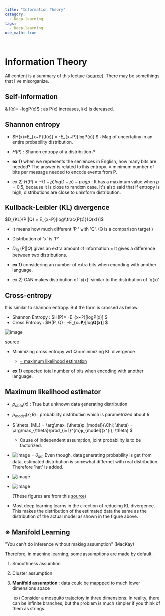 ```yaml
---
title: "Information Theory"
category:
  - Deep-learning
tags:
  - Deep-learning
use_math: true

---
```


# Information Theory 

 All content is a summary of this lecture  ([source](https://www.youtube.com/watch?v=HgbSRL8us_8&list=PLDhCIPjHgzmoFMMUItlmjToPFk_2Uynn5&index=2)). There may be somethings that I've misorganize.

## Self-information

& I(x)= -logP(x)$ : as P(x) increases, I(x) is dereased.



## Shannon entropy 

* $H(x)=E_{x~P}[I(x)] = -E_{x~P}[logP(x)] $ : Mag of uncertatiny in an entire probability distribution.

* $H(P)$ : Shanon entropy of a distribution $P$

* **ex 1)** when we represents the sentences in English, how many bits are needed?  The answer is related to this entropy.  = minimum number of bits per message needed to encode events from P.

* ex 2) $H(P) = -(1-p)log(1-p)-plogp$ : It has a maximum value when $p= 0.5$, because it is close to random case. It's also said that if entropy is high, distributions are close to unimform distribution.

  

## Kullback-Leibler (KL) divergence

$D_{KL}(P||Q) = E_{x~P}[log\\frac{P(x)}{Q(x)}]$

* It means how much different 'P ' with 'Q'. (Q is a comparison target )

* Distribution of 'x' is  'P'

* $D_{KL}(P||Q)$ gives an extra amount of information = It gives a difference between two distributions.

* **ex 1)** considering an number of extra bits when encoding with another language. 

* ex 2) GAN makes distribution of 'p(x)'  similar to the distribution of 'q(x)'

  

## Cross-entropy

It is similar to shannon entropy. But the form is crossed as below.

* Shannon Entropy : $H(P)= -E_{x~P}[logP(x)] $ 
* Cross Entropy : $H(P, Q)= -E_{x~**P**}[log**Q(x)**] $ 

![image](https://user-images.githubusercontent.com/71545160/132639105-522bb5a3-1afe-4263-9deb-0f8d716eb3b5.png)

[source](https://www.youtube.com/watch?v=HgbSRL8us_8&list=PLDhCIPjHgzmoFMMUItlmjToPFk_2Uynn5&index=2)

* Minimizing cross entropy wrt Q = minimizing KL divergence

  * <u>=  maximum likelihood estimation</u>

* **ex 1)** expected total number of bits when encoding with another language.

  

## Maximum likelihood estimator

* $p_{data}(x)$ : True but unknown data generating distribution
* $p_{model}(x; \theta)$ : probability distribution which is parametrized about $\theta$
* $ \theta_{ML} = \arg\max_{\theta}p_{model}(\Chi; \theta) = \arg\max_{\theta}\prod_{i=1}^{m}p_{model}(x^{i}; \theta) $
  * Cause of independent assumption, joint probability is to be factorized.

* ![image](https://user-images.githubusercontent.com/71545160/132639168-9367365d-c663-4dda-82f9-6adeca44e5e3.png)
= $\theta_{ML}$
  Even though, data generating probability is get from data, estimated distribution is somewhat differnet with real distribution. Therefore 'hat' is added.

* ![image](https://user-images.githubusercontent.com/71545160/132639191-3576fcbf-a194-4526-9098-07ef96709527.png)

  
* ![image](https://user-images.githubusercontent.com/71545160/132639219-c7cc5b6e-f84a-4225-a14f-2026af00f4a0.png)

  (These figures are from this [source](https://www.youtube.com/watch?v=HgbSRL8us_8&list=PLDhCIPjHgzmoFMMUItlmjToPFk_2Uynn5&index=2))

* Most deep learning learns in the direction of reducing KL divergence. This makes the distribution of the estimated data the same as the distribution of the actual model as shown in the figure above.



## ※ Manifold Learning

"You can't do inference without making assumption" (MacKay) 

Therefore, in machine learning, some assumptions are made by default.

1. Smoothness assumtion

2. Cluster assumption

3. **Manifold assumption** : data could be mappped to much lower dimensions space

   ​	ex) Consider a mosquito trajectory in three dimensions. In reality, there can be infinite branches, but the problem is much simpler if you think of them as strings.
